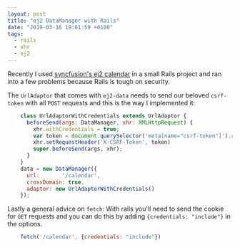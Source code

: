 ```yaml
---
layout: post
title: "ej2 DataManager with Rails"
date: "2019-03-16 19:01:59 +0100"
tags:
  - rails
  - xhr
  - ej2
---
```

Recently I used [syncfusion's ej2 calendar](https://ej2.syncfusion.com/documentation/calendar/getting-started/) in a small Rails project and
ran into a few problems because Rails is tough on security.

The `UrlAdaptor` that comes with `ej2-data` needs to send our beloved `csrf-token` with all `POST` requests and this is the way I implemented it:


```javascript
    class UrlAdaptorWithCredentials extends UrlAdaptor {
      beforeSend(args: DataManager, xhr: XMLHttpRequest) {
        xhr.withCredentials = true;
        var token = document.querySelector('meta[name="csrf-token"]').content
        xhr.setRequestHeader('X-CSRF-Token', token)
        super.beforeSend(args, xhr);
      }
    }
    data = new DataManager({
      url:       '/calendar',
      crossDomain: true,
      adaptor: new UrlAdaptorWithCredentials()
    });
```

Lastly a general advice on `fetch`: With rails you'll need to send the cookie for `GET` requests and you can do this by adding `{credentials: "include"}` in the options.

```javascript
    fetch('/calendar', {credentials: "include"})
```

